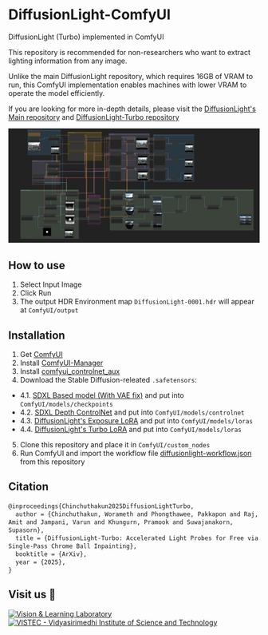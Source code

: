 # DiffusionLight-ComfyUI


DiffusionLight (Turbo) implemented in ComfyUI

This repository is recommended for non-researchers who want to extract lighting information from any image.

Unlike the main DiffusionLight repository, which requires 16GB of VRAM to run, this ComfyUI implementation enables machines with lower VRAM to operate the model efficiently.

If you are looking for more in-depth details, please visit the [DiffusionLight's Main repository](https://github.com/DiffusionLight/DiffusionLight) and [DiffusionLight-Turbo repository](https://github.com/DiffusionLight/DiffusionLight-Turbo) 

![](assets/pipeline_preview.jpg)

## How to use 
1. Select Input Image
2. Click Run
3. The output HDR Environment map `DiffusionLight-0001.hdr` will appear at `ComfyUI/output`

## Installation 

1. Get [ComfyUI](https://github.com/comfyanonymous/ComfyUI)
2. Install [ComfyUI-Manager](https://github.com/Comfy-Org/ComfyUI-Manager)
3. Install [comfyui_controlnet_aux](https://github.com/Fannovel16/comfyui_controlnet_aux)
4. Download the Stable Diffusion-releated `.safetensors`: 
- 4.1. [SDXL Based model (With VAE fix)](https://civitai.com/models/101055) and put into `ComfyUI/models/checkpoints`
- 4.2. [SDXL Depth ControlNet](https://huggingface.co/diffusers/controlnet-depth-sdxl-1.0/blob/main/diffusion_pytorch_model.safetensors) and put into `ComfyUI/models/controlnet`
- 4.3. [DiffusionLight's Exposure LoRA](https://huggingface.co/DiffusionLight/DiffusionLight-Comfy/blob/main/DiffusionLight-Comfy-ExposureLoRA.safetensors) and put into `ComfyUI/models/loras`
- 4.4.  [DiffusionLight's Turbo LoRA](https://huggingface.co/DiffusionLight/DiffusionLight-Comfy/blob/main/DiffusionLight-Comfy-TurboLoRA.safetensors) and put into `ComfyUI/models/loras`
5. Clone this repository and place it in `ComfyUI/custom_nodes`
6. Run ComfyUI and import the workflow file [diffusionlight-workflow.json](diffusionlight-workflow.json) from this repository

## Citation

```
@inproceedings{Chinchuthakun2025DiffusionLightTurbo,
  author = {Chinchuthakun, Worameth and Phongthawee, Pakkapon and Raj, Amit and Jampani, Varun and Khungurn, Pramook and Suwajanakorn, Supasorn},
  title = {DiffusionLight-Turbo: Accelerated Light Probes for Free via Single-Pass Chrome Ball Inpainting},
  booktitle = {ArXiv},
  year = {2025},
}
```

## Visit us 🦉
[![Vision & Learning Laboratory](https://i.imgur.com/hQhkKhG.png)](https://vistec.ist/vision) [![VISTEC - Vidyasirimedhi Institute of Science and Technology](https://i.imgur.com/4wh8HQd.png)](https://vistec.ist/)
